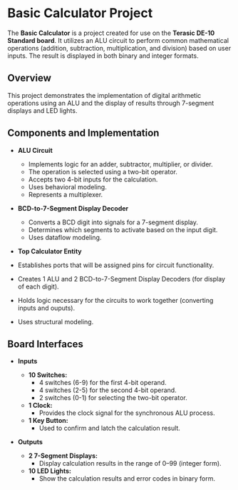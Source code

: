 # Basic Calculator Project

The **Basic Calculator** is a project created for use on the **Terasic DE-10 Standard board**. It utilizes an ALU circuit to perform common mathematical operations (addition, subtraction, multiplication, and division) based on user inputs. The result is displayed in both binary and integer formats.

## Overview

This project demonstrates the implementation of digital arithmetic operations using an ALU and the display of results through 7-segment displays and LED lights.

## Components and Implementation

- **ALU Circuit**
  - Implements logic for an adder, subtractor, multiplier, or divider.
  - The operation is selected using a two-bit operator.
  - Accepts two 4-bit inputs for the calculation.
  - Uses behavioral modeling.
  - Represents a multiplexer.

- **BCD-to-7-Segment Display Decoder**
  - Converts a BCD digit into signals for a 7-segment display.
  - Determines which segments to activate based on the input digit.
  - Uses dataflow modeling.

 - **Top Calculator Entity**
  - Establishes ports that will be assigned pins for circuit functionality.
  - Creates 1 ALU and 2 BCD-to-7-Segment Display Decoders (for display of each digit).
  - Holds logic necessary for the circuits to work together (converting inputs and ouputs).
  - Uses structural modeling.

## Board Interfaces

- **Inputs**
  - **10 Switches:**  
    - 4 switches (6-9) for the first 4-bit operand.
    - 4 switches (2-5) for the second 4-bit operand.
    - 2 switches (0-1) for selecting the two-bit operator.
  - **1 Clock:**  
    - Provides the clock signal for the synchronous ALU process.
  - **1 Key Button:**  
    - Used to confirm and latch the calculation result.

- **Outputs**
  - **2 7-Segment Displays:**  
    - Display calculation results in the range of 0–99 (integer form).
  - **10 LED Lights:**  
    - Show the calculation results and error codes in binary form.
